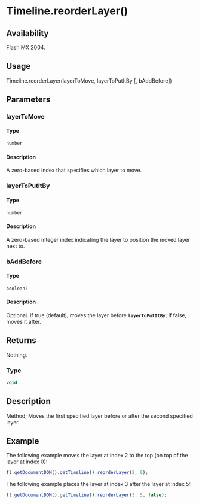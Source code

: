 # Timeline.reorderLayer()

## Availability

Flash MX 2004.

## Usage

Timeline.reorderLayer(layerToMove, layerToPutItBy \[, bAddBefore\])

## Parameters

### **layerToMove**

#### Type

```typescript
number
```

#### Description

A zero-based index that specifies which layer to move.

### **layerToPutItBy**

#### Type

```typescript
number
```

#### Description

A zero-based integer index indicating the layer to position the moved layer next to.

### **bAddBefore**

#### Type

```typescript
boolean?
```

#### Description

Optional. If true (default), moves the layer before **`layerToPutItBy`**; if false, moves it after.

## Returns

Nothing.

### Type

```typescript
void
```

## Description

Method; Moves the first specified layer before or after the second specified layer.

## Example

The following example moves the layer at index 2 to the top (on top of the layer at index 0):

```javascript
fl.getDocumentDOM().getTimeline().reorderLayer(2, 0);
```

The following example places the layer at index 3 after the layer at index 5:

```javascript
fl.getDocumentDOM().getTimeline().reorderLayer(3, 5, false);
```
